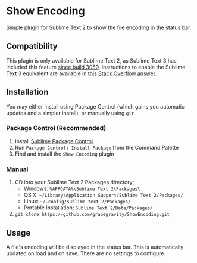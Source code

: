 # Show Encoding

Simple plugin for Sublime Text 2 to show the file encoding in the status bar.

## Compatibility

This plugin is only available for Sublime Text 2, as Sublime Text 3 has included this feature [since build 3059](http://www.sublimetext.com/3). Instructions to enable the Sublime Text 3 equivalent are available in [this Stack Overflow answer](http://stackoverflow.com/a/20657899/288906).

## Installation

You may either install using Package Control (which gains you automatic updates and a simpler install), or manually using `git`.

### Package Control (Recommended)

1. Install [Sublime Package Control](http://wbond.net/sublime_packages/package_control/installation).
2. Run `Package Control: Install Package` from the Command Palette
3. Find and install the `Show Encoding` plugin

### Manual

1. CD into your Sublime Text 2 Packages directory;
	* Windows: `%APPDATA%\Sublime Text 2\Packages\`
	* OS X: `~/Library/Application Support/Sublime Text 2/Packages/`
	* Linux: `~/.config/sublime-text-2/Packages/`
	* Portable Installation: `Sublime Text 2/Data/Packages/`
2. `git clone https://github.com/grapegravity/ShowEncoding.git`

## Usage

A file's encoding will be displayed in the status bar. This is automatically updated on load and on save. There are no settings to configure.
